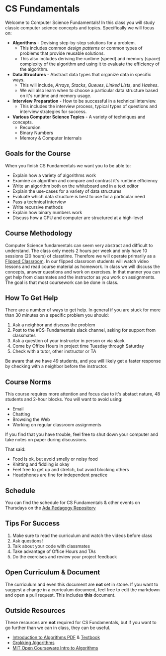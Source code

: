 # CS Fundamentals

Welcome to Computer Science Fundamentals!  In this class you will study classic computer science concepts and topics.  Specifically we will focus on:

- **Algorithms** - Devising step-by-step solutions for a problem.
  - This includes common _design patterns_ or common types of problems that provide reusable solutions.
  - This also includes deriving the runtime (speed) and memory (space) complexity of the algorithm and using it to evaluate the efficiency of the algorithm.
- **Data Structures** - Abstract data types that organize data in specific ways.
  - This will include, _Arrays_, _Stacks_, _Queues_, _Linked Lists_, and _Hashes_.
  - We will also learn when to choose a particular data structure based on it's runtime and memory usage.
- **Interview Preparation** - How to be successful in a technical interview.
  - This includes the interview process, typical types of questions and interview strategies for success.  
- **Various Computer Science Topics**  - A variety of techniques and concepts.
  - Recursion
  - Binary Numbers
  - Memory & Computer Internals

## Goals for the Course

When you finish CS Fundamentals we want you to be able to:

- Explain how a variety of algorithms work
- Examine an algorithm and compare and contrast it's runtime efficiency
- Write an algorithm both on the whiteboard and in a text editor
- Explain the use-cases for a variety of data structures
- Evaluate which data structure is best to use for a particular need
- Pass a technical interview
- Write recursive methods
- Explain how binary numbers work
- Discuss how a CPU and computer are structured at a high-level

## Course Methodology

Computer Science fundamentals can seem very abstract and difficult to understand.  The class only meets 2 hours per week and only have 10 sessions (20 hours) of classtime.  Therefore we will operate primarily as a [Flipped Classroom](https://www.blendedlearning.org/models/?gclid=Cj0KCQjwv8nqBRDGARIsAHfR9wAcM6swwFYULVLgf782OrWhek4U5eTkxxWt0Zt8MzXNne701u7lIhkaAouaEALw_wcB#flip).  In our flipped classroom students will watch video lessons and read course material as homework.  In class we will discuss the concepts, answer questions and work on exercises.  In that manner you can get help from classmates and the instructor as you work on assignments.  The goal is that most coursework can be done in class.

## How To Get Help

There are a number of ways to get help.  In general if you are stuck for more than 30 minutes on a specific problem you should:

1. Ask a neighbor and discuss the problem
1. Post to the #CS-Fundamentals slack channel, asking for support from classmates
1. Ask a question of your instructor in person or via slack
1. Come by Office Hours in project time Tuesday through Saturday
1. Check with a tutor, other instructor or TA

Be aware that we have 49 students, and you will likely get a faster response by checking with a neighbor before the instructor.  

## Course Norms

This course requires more attention and focus due to it's abstact nature, 48 students and 2-hour blocks.  You will want to avoid using:

- Email
- Chatting
- Browsing the Web
- Working on regular classroom assignments

If you find that you have trouble, feel free to shut down your computer and take notes on paper during discussions.

That said:

- Food is ok, but avoid smelly or noisy food
- Knitting and fiddling is okay
- Feel free to get up and stretch, but avoid blocking others
- Headphones are fine for independent practice

## Schedule

You can find the schedule for CS Fundamentals & other events on Thursdays on the [Ada Pedagogy Repository](https://github.com/Ada-Developers-Academy/pedagogy/blob/master/cs-fundamentals-classroom.md)

## Tips For Success

1. Make sure to read the curriculum and watch the videos before class
1. Ask questions!
1. Talk about your code with classmates
1. Take advantage of Office Hours and TAs
1. Do the exercises and review your project feedback

## Open Curriculum & Document

The curriculum and even this document are **not** set in stone.  If you want to suggest a change in a curriculum document, feel free to edit the markdown and open a pull request.  This includes **this** document.

## Outside Resources

These resources are **not** required for CS Fundamentals, but if you want to go further than we can in class, they can be useful.

- [Introduction to Algorithms PDF](http://web.karabuk.edu.tr/hakankutucu/CME222/MIT[1].Press.Introduction.to.Algorithms.2nd.Edition.eBook-TLFeBOOK.pdf)  & [Textbook](https://mitpress.mit.edu/books/introduction-algorithms-third-edition)
- [Grokking Algorithms](https://www.manning.com/books/grokking-algorithms)
- [MIT Open Courseware Intro to Algorithms](https://ocw.mit.edu/courses/electrical-engineering-and-computer-science/6-006-introduction-to-algorithms-fall-2011/)
